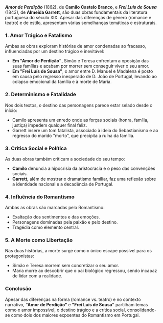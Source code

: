 ***Amor de Perdição*** (1862), de **Camilo Castelo Branco**, e ***Frei Luís de Sousa*** (1843), de **Almeida Garrett**, são duas obras fundamentais da literatura portuguesa do século XIX. Apesar das diferenças de género (romance e teatro) e de estilo, apresentam várias semelhanças temáticas e estruturais.

### 1. **Amor Trágico e Fatalismo**

Ambas as obras exploram histórias de amor condenadas ao fracasso, influenciadas por um destino trágico e inevitável:

- **Em "Amor de Perdição"**, Simão e Teresa enfrentam a oposição das suas famílias e acabam por morrer sem conseguir viver o seu amor.
- **Em "Frei Luís de Sousa"**, o amor entre D. Manuel e Madalena é posto em causa pelo regresso inesperado de D. João de Portugal, levando ao colapso emocional da família e à morte de Maria.

### 2. **Determinismo e Fatalidade**

Nos dois textos, o destino das personagens parece estar selado desde o início:

- Camilo apresenta um enredo onde as forças sociais (honra, família, justiça) impedem qualquer final feliz.
- Garrett insere um tom fatalista, associado à ideia do Sebastianismo e ao regresso do marido "morto", que precipita a ruína da família.

### 3. **Crítica Social e Política**

As duas obras também criticam a sociedade do seu tempo:

- **Camilo** denuncia a hipocrisia da aristocracia e o peso das convenções sociais.
- **Garrett**, além de mostrar o dramatismo familiar, faz uma reflexão sobre a identidade nacional e a decadência de Portugal.

### 4. **Influência do Romantismo**

Ambas as obras são marcadas pelo Romantismo:

- Exaltação dos sentimentos e das emoções.
- Personagens dominadas pela paixão e pelo destino.
- Tragédia como elemento central.

### 5. **A Morte como Libertação**

Nas duas histórias, a morte surge como o único escape possível para os protagonistas:

- Simão e Teresa morrem sem concretizar o seu amor.
- Maria morre ao descobrir que o pai biológico regressou, sendo incapaz de lidar com a realidade.

### **Conclusão**

Apesar das diferenças na forma (romance vs. teatro) e no contexto narrativo, **"Amor de Perdição"** e **"Frei Luís de Sousa"** partilham temas como o amor impossível, o destino trágico e a crítica social, consolidando-se como dois dos maiores expoentes do Romantismo em Portugal.